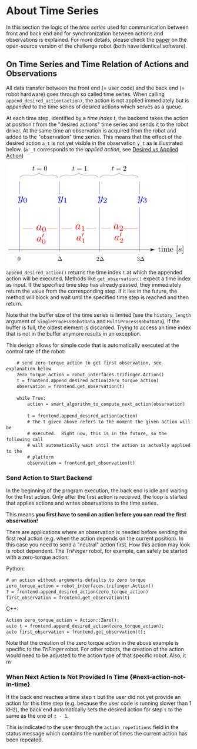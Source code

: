 About Time Series
=================

In this section the logic of the _time series_ used for communication between
front and back end and for synchronization between actions and observations is
explained.  For more details, please check the
[paper](https://arxiv.org/abs/2008.03596) on the open-source version of the
challenge robot (both have identical software).


On Time Series and Time Relation of Actions and Observations
------------------------------------------------------------


All data transfer between the front end (= user code) and the back end (= robot
hardware) goes through so called time series. When calling
`append_desired_action(action)`, the action is not applied immediately but is
*appended* to the time series of desired actions which serves as a queue.

At each time step, identified by a _time index t_, the backend takes the action
at position _t_ from the "desired actions" time series and sends it to the robot
driver.  At the same time an observation is acquired from the robot and added to
the "observation" time series. This means that the effect of the desired action
`a_t` is not yet visible in the observation `y_t` as is illustrated below.
(`a'_t` corresponds to the *applied action*, see [Desired vs Applied Action]())

![Time relation of actions and observations](images/action_observation_timing.png)


`append_desired_action()` returns the time index `t` at which the appended
action will be executed. Methods like `get_observation()` expect a time index as
input.  If the specified time step has already passed, they immediately return
the value from the corresponding step. If it lies in the future, the method will
block and wait until the specified time step is reached and then return.

Note that the buffer size of the time series is limited (see the
`history_length` argument of `SingleProcessRobotData` and
`MultiProcessRobotData`).  If the buffer is full, the oldest element is
discarded.  Trying to access an time index that is not in the buffer anymore
results in an exception.


This design allows for simple code that is automatically executed at the control
rate of the robot:

```{.py}
    # send zero-torque action to get first observation, see explanation below
    zero_torque_action = robot_interfaces.trifinger.Action()
    t = frontend.append_desired_action(zero_torque_action)
    observation = frontend.get_observation(t)

    while True:
        action = smart_algorithm_to_compute_next_action(observation)

        t = frontend.append_desired_action(action)
        # The t given above refers to the moment the given action will be
        # executed.  Right now, this is in the future, so the following call
        # will automatically wait until the action is actually applied to the
        # platform
        observation = frontend.get_observation(t)
```


### Send Action to Start Backend

In the beginning of the program execution, the back end is idle and
waiting for the first action. Only after the first action is received,
the loop is started that applies actions and writes observations to the
time series.

This means **you first have to send an action before you can read the
first observation!**

There are applications where an observation is needed before sending the
first real action (e.g. when the action depends on the current
position).  In this case you need to send a "neutral" action first.  How this
action may look is robot dependent.  The _TriFinger_ robot, for example, can
safely be started with a zero-torque action:


Python:

```{.py}
# an action without arguments defaults to zero torque
zero_torque_action = robot_interfaces.trifinger.Action()
t = frontend.append_desired_action(zero_torque_action)
first_observation = frontend.get_observation(t)
```

C++:

```{.cpp}
Action zero_torque_action = Action::Zero();
auto t = frontend.append_desired_action(zero_torque_action);
auto first_observation = frontend.get_observation(t);
```

Note that the creation of the zero torque action in the above example is
specific to the _TriFinger_ robot.  For other robots, the creation of the action
would need to be adjusted to the action type of that specific robot.  Also, it m


### When Next Action Is Not Provided In Time {#next-action-not-in-time}

If the back end reaches a time step `t` but the user did not yet provide
an action for this time step (e.g. because the user code is running
slower than 1 kHz), the back end automatically sets the desired action
for step `t` to the same as the one of `t - 1`.

This is indicated to the user through the `action_repetitions` field in
the status message which contains the number of times the current action
has been repeated.


